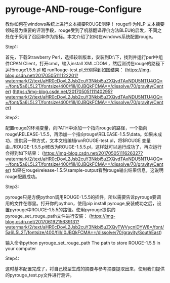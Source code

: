 # pyrouge-AND-rouge-Configure


教你如何在windows系统上进行文本摘要ROUGE测评！
   rouge作为NLP 文本摘要领域最为重要的评测手段，rouge受到了机器翻译评价方法BLEU的启发，不同之处在于采用了召回率作为指标。本文介绍了如何在windows系统配置rouge。
  
  Step1:

首先，下载Strawberry Perl，选择较新版本，安装到D:\下，找到并运行perl中组件CPAN Client，打开cmd，输入install XML::DOM ，然后测试在rouge的路径下运行rouge1.5.5.pl 和 runRouge-test.pl,分别得到如图结果：
   (https://img-blog.csdn.net/20170505111122201?watermark/2/text/aHR0cDovL2Jsb2cuY3Nkbi5uZXQvdTAxNDU5NTU4OQ==/font/5a6L5L2T/fontsize/400/fill/I0JBQkFCMA==/dissolve/70/gravity/Center)
   (https://img-blog.csdn.net/20170505111140295?watermark/2/text/aHR0cDovL2Jsb2cuY3Nkbi5uZXQvdTAxNDU5NTU4OQ==/font/5a6L5L2T/fontsize/400/fill/I0JBQkFCMA==/dissolve/70/gravity/Center)
  
  Step2:

配置rouge的环境变量，向PATH中添加一个指向rouge的路径，一个指向rouge\RELEASE-1.5.5，再添加一个指向rouge\RELEASE-1.5.5\data。如果未成功，提供另一种方式，文本文档编辑runROUGE-test.pl，将$ROUGE 变量由../ROUGE-1.5.5.pl修改为ROUGE-1.5.5.pl，这样就可以运行成功了，再次运行会得到如下结果：
(https://img-blog.csdn.net/20170505111626327?watermark/2/text/aHR0cDovL2Jsb2cuY3Nkbi5uZXQvdTAxNDU5NTU4OQ==/font/5a6L5L2T/fontsize/400/fill/I0JBQkFCMA==/dissolve/70/gravity/Center)
如果在rouge\release-1.5.5\sample-output看到rouge输出结果信息，这说明rouge配置成功。
 
 Step3:

pyrouge只是方便python调用ROUGE-1.5.5的插件，所以需要告诉pyrouge要调用的文件在哪里。打开你的python，使用pip install pyrouge,安装成功之后，设置pyrouge中ROUGE-1.5.5的路径。使用pyrouge提供的pyrouge_set_rouge_path文件进行安装：
(https://img-blog.csdn.net/20170619215639131?watermark/2/text/aHR0cDovL2Jsb2cuY3Nkbi5uZXQvTWVycnlDYW8=/font/5a6L5L2T/fontsize/400/fill/I0JBQkFCMA==/dissolve/70/gravity/SouthEast)

输入命令python pyrouge_set_rouge_path The path to store ROUGE-1.5.5 in your computer 

 Step4:

这时基本配置完成了，将自己模型生成的摘要与参考摘要提取出来，使用我们提供的pyrouge_test.py文件进行测评。
